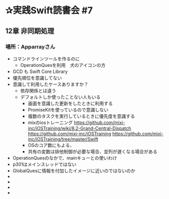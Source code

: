 # ✰実践Swift読書会 #7
## 12章 非同期処理

### 場所：Apparrayさん

- コマンドラインツールを作るのに
  - OperationQuesを利用　犬のアイコンの方
- GCD も Swift Core Library
- 優先順位を意識してない
 - 意識して利用したケースありますか？
    - 依存関係とは違う
    - デフォルトしか使ったことない人もいる
      - 画面を意識した更新をしたときに利用する
      - PromiseKitを使っているので意識しない
      - 複数のタスクを実行しているときに優先度を意識する
      - mixのiosトレーニング
      https://github.com/mixi-inc/iOSTraining/wiki/8.2-Grand-Central-Dispatch
      https://github.com/mixi-inc/iOSTraining
      https://github.com/mixi-inc/iOSTraining/tree/master/Swift
      - OSのコア数にもよる、
      - 共有の変数は排他制御が必要な場合、並列が遅くなる場合がある
- OperationQuesのなかで、mainキューとの使いわけ
 - p301はメインスレッドではない
  - GlobalQuesに情報を付加したイメージに近いのではないのか 
-
-
-
-

